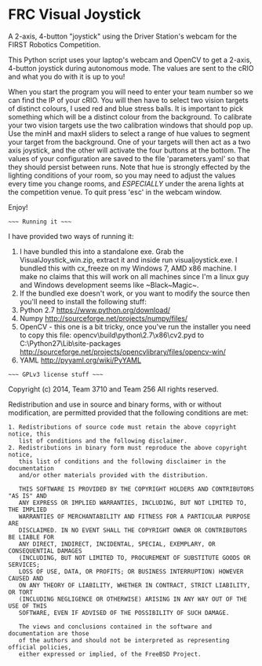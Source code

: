 FRC Visual Joystick
==================

A 2-axis, 4-button "joystick" using the Driver Station's webcam for the FIRST Robotics Competition.
       
This Python script uses your laptop's webcam and OpenCV to get a 2-axis, 4-button 
joystick during autonomous mode. The values are sent to the cRIO and what you do
with it is up to you!

When you start the program you will need to enter your team number so we can find
the IP of your cRIO. You will then have to select two vision targets of distinct colours,
I used red and blue stress balls. It is important to pick something which will be
a distinct colour from the background. To calibrate your two vision targets use the two
calibration windows that should pop up. Use the minH and maxH sliders to select a range
of hue values to segment your target from the background. One of your targets will then
act as a two axis joystick, and the other will activate the four buttons at the bottom.
The values of your configuration are saved to the file 'parameters.yaml' so that they should
persist between runs. Note that hue is strongly effected by the lighting conditions of your
room, so you may need to adjust the values every time you change rooms, and *ESPECIALLY*
under the arena lights at the competition venue.
To quit press 'esc' in the webcam window.

Enjoy!

~~~~~~~~~~~~~~~~~~
~~~ Running it ~~~
~~~~~~~~~~~~~~~~~~

I have provided two ways of running it:
 
 1. I have bundled this into a standalone exe. Grab the VisualJoystick_win.zip, extract it and inside run visualjoystick.exe. I bundled this with cx_freeze on my Windows 7, AMD x86 machine. I make no claims that this will work on all machines since I'm a linux guy and Windows development seems like ~Black~Magic~.
 2. If the bundled exe doesn't work, or you want to modify the source then you'll need to install the following stuff:
  1. Python 2.7
   https://www.python.org/download/
  2. Numpy
   http://sourceforge.net/projects/numpy/files/
  3. OpenCV - this one is a bit tricky, once you've run the installer you need to copy this file:
   opencv\build\python\2.7\x86\cv2.pyd
  to
   C:\Python27\Lib\site-packages
	http://sourceforge.net/projects/opencvlibrary/files/opencv-win/
  4. YAML
   http://pyyaml.org/wiki/PyYAML
 
       
   
 ~~~~~~~~~~~~~~~~~~~~~~~~~~~
 ~~~ GPLv3 license stuff ~~~
 ~~~~~~~~~~~~~~~~~~~~~~~~~~~
 
 Copyright (c) 2014, Team 3710 and Team 256
 All rights reserved.

 Redistribution and use in source and binary forms, with or without
 modification, are permitted provided that the following conditions are met:

    1. Redistributions of source code must retain the above copyright notice, this
       list of conditions and the following disclaimer.
    2. Redistributions in binary form must reproduce the above copyright notice,
       this list of conditions and the following disclaimer in the documentation
       and/or other materials provided with the distribution.

       THIS SOFTWARE IS PROVIDED BY THE COPYRIGHT HOLDERS AND CONTRIBUTORS "AS IS" AND
       ANY EXPRESS OR IMPLIED WARRANTIES, INCLUDING, BUT NOT LIMITED TO, THE IMPLIED
       WARRANTIES OF MERCHANTABILITY AND FITNESS FOR A PARTICULAR PURPOSE ARE
       DISCLAIMED. IN NO EVENT SHALL THE COPYRIGHT OWNER OR CONTRIBUTORS BE LIABLE FOR
       ANY DIRECT, INDIRECT, INCIDENTAL, SPECIAL, EXEMPLARY, OR CONSEQUENTIAL DAMAGES
       (INCLUDING, BUT NOT LIMITED TO, PROCUREMENT OF SUBSTITUTE GOODS OR SERVICES;
       LOSS OF USE, DATA, OR PROFITS; OR BUSINESS INTERRUPTION) HOWEVER CAUSED AND
       ON ANY THEORY OF LIABILITY, WHETHER IN CONTRACT, STRICT LIABILITY, OR TORT
       (INCLUDING NEGLIGENCE OR OTHERWISE) ARISING IN ANY WAY OUT OF THE USE OF THIS
       SOFTWARE, EVEN IF ADVISED OF THE POSSIBILITY OF SUCH DAMAGE.

       The views and conclusions contained in the software and documentation are those
       of the authors and should not be interpreted as representing official policies,
       either expressed or implied, of the FreeBSD Project.
